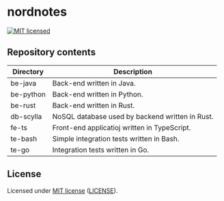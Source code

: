 # nordnotes

[![MIT licensed][mit-badge]][mit-url]

[mit-badge]: https://img.shields.io/badge/License-MIT-blue.svg
[mit-url]: https://github.com/dmntk/dmntk.rs/blob/main/LICENSE

## Repository contents

| Directory | Description                                     |
|-----------|-------------------------------------------------|
| be-java   | Back-end written in Java.                       |
| be-python | Back-end written in Python.                     |
| be-rust   | Back-end written in Rust.                       |
| db-scylla | NoSQL database used by backend written in Rust. |
| fe-ts     | Front-end applicatioj written in TypeScript.    |
| te-bash   | Simple integration tests written in Bash.       |
| te-go     | Integration tests written in Go.                |

## License

Licensed under [MIT license](https://opensource.org/licenses/MIT) ([LICENSE](https://github.com/dmntk/dmntk.rs/blob/main/LICENSE-MIT)).